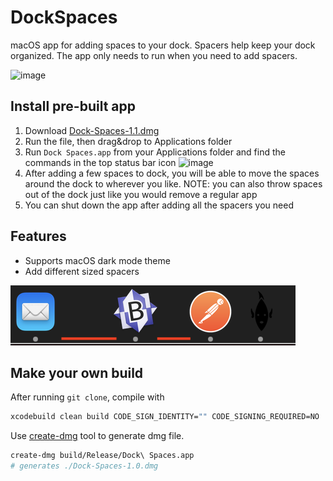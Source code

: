# DockSpaces

macOS app for adding spaces to your dock. Spacers help keep your dock organized. The app only needs to run when you need to add spacers.

![image](./images/dock.png)

## Install pre-built app

1. Download [Dock-Spaces-1.1.dmg](https://github.com/saada/Dock-Spaces/raw/master/Dock-Spaces-1.1.dmg)
2. Run the file, then drag&drop to Applications folder
3. Run `Dock Spaces.app` from your Applications folder and find the commands in the top status bar icon ![image](./images/dock-spaces.png)
4. After adding a few spaces to dock, you will be able to move the spaces around the dock to wherever you like. NOTE: you can also throw spaces out of the dock just like you would remove a regular app
5. You can shut down the app after adding all the spacers you need

## Features

- Supports macOS dark mode theme
- Add different sized spacers

![image](./images/small_space.png)

## Make your own build

After running `git clone`, compile with

```sh
xcodebuild clean build CODE_SIGN_IDENTITY="" CODE_SIGNING_REQUIRED=NO
```

Use [create-dmg](https://github.com/sindresorhus/create-dmg) tool to generate dmg file.

```sh
create-dmg build/Release/Dock\ Spaces.app
# generates ./Dock-Spaces-1.0.dmg
```
